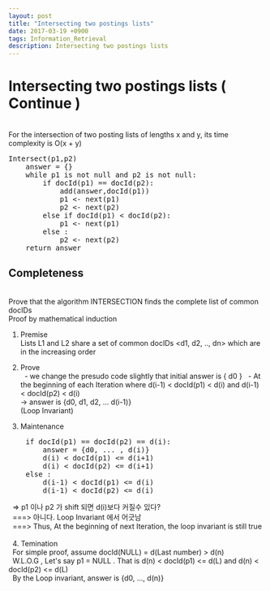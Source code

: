 ```yaml
---
layout: post
title: "Intersecting two postings lists"
date: 2017-03-19 +0900
tags: Information_Retrieval
description: Intersecting two postings lists
---
```


Intersecting two postings lists ( Continue )
============
<br>
For the intersection of two posting lists of lengths x and y, its time complexity is O(x + y)
<br>
<pre>
Intersect(p1,p2)
	answer = {}
	while p1 is not null and p2 is not null:
		if docId(p1) == docId(p2):
			add(answer,docId(p1))
			p1 <- next(p1)
			p2 <- next(p2)
		else if docId(p1) < docId(p2):
			p1 <- next(p1)
		else :
			p2 <- next(p2)
	return answer
</pre>

Completeness
------------
<br>
Prove that the algorithm INTERSECTION finds the complete list of common docIDs
<br>
Proof by mathematical induction

1. Premise<br>
Lists L1 and L2 share a set of common docIDs <d1, d2, .., dn> which are in the increasing order

2. Prove<br>
&nbsp;&nbsp;- we change the presudo code slightly that initial answer is { d0 }
&nbsp;&nbsp;- At the beginning of each Iteration where d(i-1) < docId(p1) < d(i) and d(i-1) < docId(p2) < d(i)<br>
-> answer is {d0, d1, d2, ... d(i-1)}<br>
(Loop Invariant)

3. Maintenance
<pre>
	if docId(p1) == docId(p2) == d(i):
		answer = {d0, ... , d(i)}
		d(i) < docId(p1) <= d(i+1)
		d(i) < docId(p2) <= d(i+1)
	else :
		d(i-1) < docId(p1) <= d(i)
		d(i-1) < docId(p2) <= d(i)
</pre>
&nbsp;&nbsp;=> p1 이나 p2 가 shift 되면 d(i)보다 커질수 있다?<br>
&nbsp;&nbsp;===>  아니다. Loop Invariant 에서 어긋남<br>
&nbsp;&nbsp;===> Thus, At the beginning of next Iteration, the loop invariant is still true
<br>
<br>
&nbsp;&nbsp;4. Temination<br>
&nbsp;&nbsp;For simple proof, assume docId(NULL) = d(Last number) > d(n)<br>
&nbsp;&nbsp;W.L.O.G , Let's say p1 = NULL . That is d(n) < docId(p1) <= d(L) and d(n) < docId(p2) <= d(L) <br>
&nbsp;&nbsp;By the Loop invariant, answer is {d0, ..., d(n)}